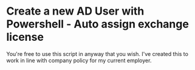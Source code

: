# Create a new AD User with Powershell - Auto assign exchange license

You're free to use this script in anyway that you wish. 
I've created this to work in line with company policy for my current employer.

